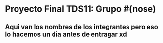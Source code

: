 # Proyecto Final TDS11: Grupo #(nose)
## Aqui van los nombres de los integrantes pero eso lo hacemos un dia antes de entragar xd
